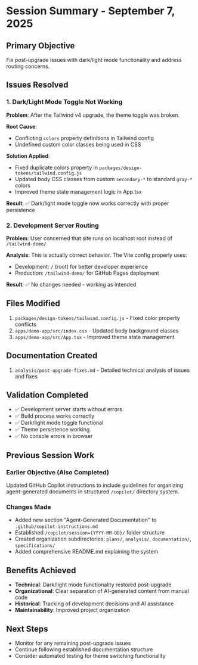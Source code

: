 # Session Summary - September 7, 2025

## Primary Objective

Fix post-upgrade issues with dark/light mode functionality and address routing concerns.

## Issues Resolved

### 1. Dark/Light Mode Toggle Not Working

**Problem**: After the Tailwind v4 upgrade, the theme toggle was broken.

**Root Cause**:

- Conflicting `colors` property definitions in Tailwind config
- Undefined custom color classes being used in CSS

**Solution Applied**:

- Fixed duplicate colors property in `packages/design-tokens/tailwind.config.js`
- Updated body CSS classes from custom `secondary-*` to standard `gray-*` colors
- Improved theme state management logic in App.tsx

**Result**: ✅ Dark/light mode toggle now works correctly with proper persistence

### 2. Development Server Routing

**Problem**: User concerned that site runs on localhost root instead of `/tailwind-demo/`

**Analysis**: This is actually correct behavior. The Vite config properly uses:

- Development: `/` (root) for better developer experience  
- Production: `/tailwind-demo/` for GitHub Pages deployment

**Result**: ✅ No changes needed - working as intended

## Files Modified

1. `packages/design-tokens/tailwind.config.js` - Fixed color property conflicts
2. `apps/demo-app/src/index.css` - Updated body background classes
3. `apps/demo-app/src/App.tsx` - Improved theme state management

## Documentation Created

1. `analysis/post-upgrade-fixes.md` - Detailed technical analysis of issues and fixes

## Validation Completed

- ✅ Development server starts without errors
- ✅ Build process works correctly  
- ✅ Dark/light mode toggle functional
- ✅ Theme persistence working
- ✅ No console errors in browser

## Previous Session Work

### Earlier Objective (Also Completed)

Updated GitHub Copilot instructions to include guidelines for organizing agent-generated documents in structured `/copilot/` directory system.

### Changes Made

- Added new section "Agent-Generated Documentation" to `.github/copilot-instructions.md`
- Established `/copilot/session={YYYY-MM-DD}/` folder structure
- Created organization subdirectories: `plans/`, `analysis/`, `documentation/`, `specifications/`
- Added comprehensive README.md explaining the system

## Benefits Achieved

- **Technical**: Dark/light mode functionality restored post-upgrade
- **Organizational**: Clear separation of AI-generated content from manual code  
- **Historical**: Tracking of development decisions and AI assistance
- **Maintainability**: Improved project organization

## Next Steps

- Monitor for any remaining post-upgrade issues
- Continue following established documentation structure
- Consider automated testing for theme switching functionality
